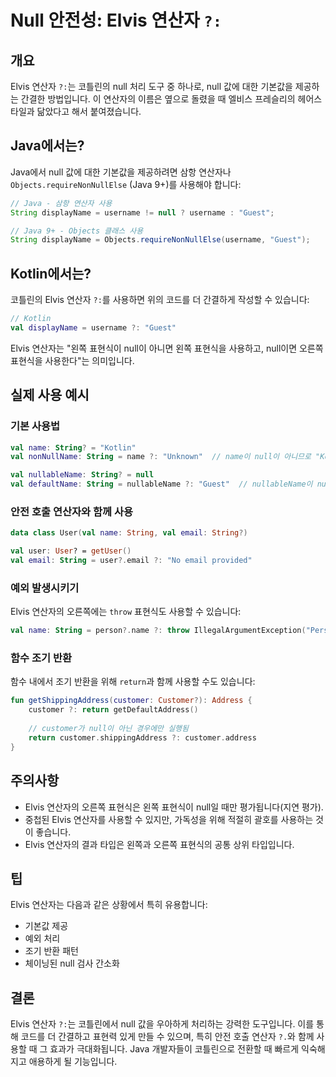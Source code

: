 # Null 안전성: Elvis 연산자 `?:`

## 개요
Elvis 연산자 `?:`는 코틀린의 null 처리 도구 중 하나로, null 값에 대한 기본값을 제공하는 간결한 방법입니다. 이 연산자의 이름은 옆으로 돌렸을 때 엘비스 프레슬리의 헤어스타일과 닮았다고 해서 붙여졌습니다.

## Java에서는?
Java에서 null 값에 대한 기본값을 제공하려면 삼항 연산자나 `Objects.requireNonNullElse` (Java 9+)를 사용해야 합니다:

```java
// Java - 삼항 연산자 사용
String displayName = username != null ? username : "Guest";

// Java 9+ - Objects 클래스 사용
String displayName = Objects.requireNonNullElse(username, "Guest");
```

## Kotlin에서는?
코틀린의 Elvis 연산자 `?:`를 사용하면 위의 코드를 더 간결하게 작성할 수 있습니다:

```kotlin
// Kotlin
val displayName = username ?: "Guest"
```

Elvis 연산자는 "왼쪽 표현식이 null이 아니면 왼쪽 표현식을 사용하고, null이면 오른쪽 표현식을 사용한다"는 의미입니다.

## 실제 사용 예시

### 기본 사용법
```kotlin
val name: String? = "Kotlin"
val nonNullName: String = name ?: "Unknown"  // name이 null이 아니므로 "Kotlin"

val nullableName: String? = null
val defaultName: String = nullableName ?: "Guest"  // nullableName이 null이므로 "Guest"
```

### 안전 호출 연산자와 함께 사용
```kotlin
data class User(val name: String, val email: String?)

val user: User? = getUser()
val email: String = user?.email ?: "No email provided"
```

### 예외 발생시키기
Elvis 연산자의 오른쪽에는 `throw` 표현식도 사용할 수 있습니다:

```kotlin
val name: String = person?.name ?: throw IllegalArgumentException("Person name is required")
```

### 함수 조기 반환
함수 내에서 조기 반환을 위해 `return`과 함께 사용할 수도 있습니다:

```kotlin
fun getShippingAddress(customer: Customer?): Address {
    customer ?: return getDefaultAddress()
    
    // customer가 null이 아닌 경우에만 실행됨
    return customer.shippingAddress ?: customer.address
}
```

## 주의사항
- Elvis 연산자의 오른쪽 표현식은 왼쪽 표현식이 null일 때만 평가됩니다(지연 평가).
- 중첩된 Elvis 연산자를 사용할 수 있지만, 가독성을 위해 적절히 괄호를 사용하는 것이 좋습니다.
- Elvis 연산자의 결과 타입은 왼쪽과 오른쪽 표현식의 공통 상위 타입입니다.

## 팁
Elvis 연산자는 다음과 같은 상황에서 특히 유용합니다:
- 기본값 제공
- 예외 처리
- 조기 반환 패턴
- 체이닝된 null 검사 간소화

## 결론
Elvis 연산자 `?:`는 코틀린에서 null 값을 우아하게 처리하는 강력한 도구입니다. 이를 통해 코드를 더 간결하고 표현력 있게 만들 수 있으며, 특히 안전 호출 연산자 `?.`와 함께 사용할 때 그 효과가 극대화됩니다. Java 개발자들이 코틀린으로 전환할 때 빠르게 익숙해지고 애용하게 될 기능입니다.
